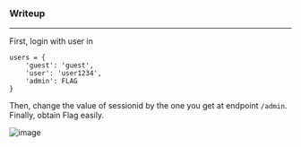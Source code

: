 ### Writeup
---
First, login with user in
```
users = {
    'guest': 'guest',
    'user': 'user1234',
    'admin': FLAG
}
```

Then, change the value of sessionid by the one you get at endpoint ```/admin```. Finally, obtain Flag easily.

![image](https://github.com/user-attachments/assets/a1ce0076-2a1e-4505-b917-c3bf1e82f73d)

